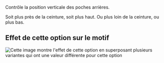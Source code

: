Contrôle la position verticale des poches arrières.

Soit plus près de la ceinture, soit plus haut. Ou plus loin de la ceinture, ou plus bas.

## Effet de cette option sur le motif

![Cette image montre l'effet de cette option en superposant plusieurs variantes qui ont une valeur différente pour cette option](charlie_backpocketverticalplacement_sample.svg "Effet de cette option sur le motif")
